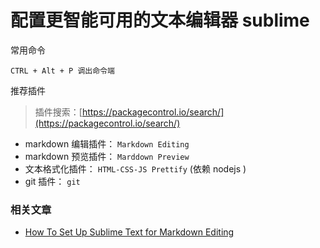 

# 配置更智能可用的文本编辑器 sublime

常用命令

```
CTRL + Alt + P 调出命令端
```


推荐插件
> 插件搜索：[https://packagecontrol.io/search/](https://packagecontrol.io/search/)

- markdown 编辑插件： `Markdown Editing`
- markdown 预览插件： `Marddown Preview`
- 文本格式化插件： `HTML-CSS-JS Prettify` (依赖 nodejs )
- git 插件： `git`


### 相关文章
- [How To Set Up Sublime Text for Markdown Editing](https://plaintext-productivity.net/2-04-how-to-set-up-sublime-text-for-markdown-editing.html)